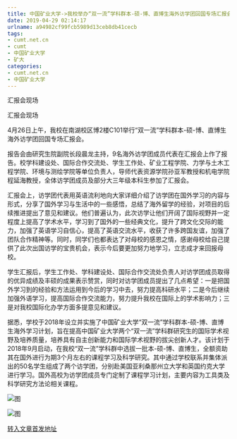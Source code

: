 ```yaml
---
title: 中国矿业大学->我校举办“双一流”学科群本-硕-博、直博生海外访学团回国专场汇报会 | cumt.net.cn
date: 2019-04-29 02:14:17
urlname: a94982cf99fcb5989d13ceb8db41cecb
tags: 
- cumt.net.cn
- cumt
- 中国矿业大学
- 矿大
categories:
- cumt.net.cn
- 中国矿业大学
---
```


汇报会现场

汇报会现场

4月26日上午，我校在南湖校区博2楼C101举行“双一流”学科群本-硕-博、直博生海外访学团回国专场汇报会。

报告会由研究生院副院长段晨龙主持，9名海外访学团成员代表在汇报会上作了报告。校学科建设处、国际合作交流处、学生工作处、矿业工程学院、力学与土木工程学院、环境与测绘学院等单位负责人，导师代表资源学院孙亚军教授和机电学院程延海教授，全体访学团成员及部分大三年级本科生参加了汇报会。

汇报会上，访学团代表用英语流利地向大家详细介绍了访学团在国外学习的内容与形式，分享了国外学习与生活中的一些感悟，总结了海外留学的经验，对项目的后续推进提出了意见和建议。他们普遍认为，此次访学让他们开阔了国际视野并一定程度上提高了学术水平，学习到了国外的一些经典文化，提升了跨文化交际的能力，加强了英语学习自信心，提高了英语交流水平，收获了许多跨国友谊，加强了团队合作精神等。同时，同学们也都表达了对母校的感恩之情，感谢母校给自己提供了此次出国访学的宝贵机会，表示今后要更加努力地学习，立志成才来回报母校。

学生汇报后，学生工作处、学科建设处、国际合作交流处负责人对访学团成员取得的优异成绩及丰硕的成果表示赞赏，同时对访学团成员提出了几点希望：一是把国外学习到的经验和方法运用到今后的学习中去，努力提高科研水平；二是今后继续加强外语学习，提高国际合作交流能力，努力提升我校在国际上的学术影响力；三是对我校国际化办学方面多提意见和建议。

据悉，学校于2018年设立并实施了中国矿业大学“双一流”学科群本-硕-博、直博生海外学习计划，旨在提高中国矿业大学两个“双一流”学科群研究生的国际学术视野及培养质量，培养具有自主创新能力和国际学术视野的拔尖创新人才。该计划于2018年9月启动，在我校“双一流”学科群中选拔一批本-硕-博、直博生，全额资助其在国外进行为期3个月左右的课程学习及科学研究。其中通过学校联系并集体派出的50名学生组成了两个访学团，分别赴美国亚利桑那州立大学和英国约克大学进行学习。国外高校为访学团成员专门定制了课程学习计划，主要内容为工具类及科学研究方法论相关课程。

![图](http://xwzx.cumt.edu.cn/_upload/article/images/a1/c2/5032584b4a4c9427a298ef18646b/5d4f6207-1a41-4a89-bf07-8381a1266a85.jpg)

![图](http://xwzx.cumt.edu.cn/_upload/article/images/a1/c2/5032584b4a4c9427a298ef18646b/04fc8d75-4781-4743-8f68-f3dcf47af6ac.jpg)

[转入文章首发地址](http://xwzx.cumt.edu.cn/f9/0f/c513a522511/page.htm)